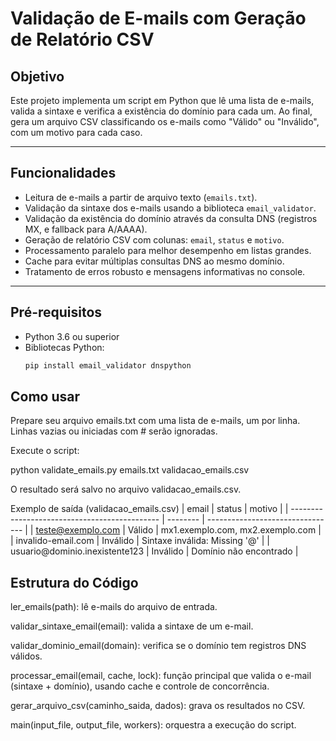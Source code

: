 # Validação de E-mails com Geração de Relatório CSV

## Objetivo

Este projeto implementa um script em Python que lê uma lista de e-mails, valida a sintaxe e verifica a existência do domínio para cada um. Ao final, gera um arquivo CSV classificando os e-mails como "Válido" ou "Inválido", com um motivo para cada caso.

---

## Funcionalidades

- Leitura de e-mails a partir de arquivo texto (`emails.txt`).
- Validação da sintaxe dos e-mails usando a biblioteca `email_validator`.
- Validação da existência do domínio através da consulta DNS (registros MX, e fallback para A/AAAA).
- Geração de relatório CSV com colunas: `email`, `status` e `motivo`.
- Processamento paralelo para melhor desempenho em listas grandes.
- Cache para evitar múltiplas consultas DNS ao mesmo domínio.
- Tratamento de erros robusto e mensagens informativas no console.

---

## Pré-requisitos

- Python 3.6 ou superior
- Bibliotecas Python:
  ```bash
  pip install email_validator dnspython

## Como usar
Prepare seu arquivo emails.txt com uma lista de e-mails, um por linha. Linhas vazias ou iniciadas com # serão ignoradas.

Execute o script:

python validate_emails.py emails.txt validacao_emails.csv

O resultado será salvo no arquivo validacao_emails.csv.

Exemplo de saída (validacao_emails.csv)
| email                                         | status   | motivo                           |
| --------------------------------------------- | -------- | -------------------------------- |
| [teste@exemplo.com](mailto:teste@exemplo.com) | Válido   | mx1.exemplo.com, mx2.exemplo.com |
| invalido-email.com                            | Inválido | Sintaxe inválida: Missing '@'    |
| usuario\@dominio.inexistente123               | Inválido | Domínio não encontrado           |


## Estrutura do Código
ler_emails(path): lê e-mails do arquivo de entrada.

validar_sintaxe_email(email): valida a sintaxe de um e-mail.

validar_dominio_email(domain): verifica se o domínio tem registros DNS válidos.

processar_email(email, cache, lock): função principal que valida o e-mail (sintaxe + domínio), usando cache e controle de concorrência.

gerar_arquivo_csv(caminho_saida, dados): grava os resultados no CSV.

main(input_file, output_file, workers): orquestra a execução do script.
